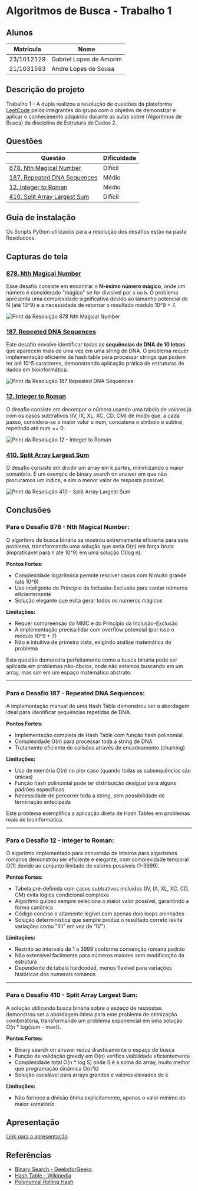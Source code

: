 # Algoritmos de Busca - Trabalho 1 
## Alunos  
| Matrícula | Nome |  
|-----------------------|---------------------|  
| 23/1012129 | Gabriel Lopes de Amorim |  
| 21/1031593 | Andre Lopes de Sousa |  
## Descrição do projeto
Trabalho 1 - A dupla realizou a resolução de questões da plataforma [LeetCode](https://leetcode.com/problemset/) pelos integrantes do grupo com o objetivo de demonstrar e aplicar o conhecimento adquirido durante as aulas sobre (Algoritmos de Busca) da disciplina de Estrutura de Dados 2.
## Questões

|Questão | Dificuldade |
| -- | -- |
| [878. Nth Magical Number](https://leetcode.com/problems/nth-magical-number/description/?envType=problem-list-v2&envId=binary-search)| Difícil |
| [187. Repeated DNA Sequences](https://leetcode.com/problems/repeated-dna-sequences/description/)| Médio |
| [12. Integer to Roman](https://leetcode.com/problems/integer-to-roman/description/)| Médio|
| [410. Split Array Largest Sum](https://leetcode.com/problems/split-array-largest-sum/)| Difícil |



## Guia de instalação
Os Scripts Python utilizados para a resolução dos desafios estão na pasta Resolucoes.

## Capturas de tela
### [878. Nth Magical Number](https://leetcode.com/problems/nth-magical-number/description/?envType=problem-list-v2&envId=binary-search) 

Esse desafio consiste em encontrar o **N-ésimo número mágico**, onde um número é considerado "mágico" se for divisível por `a` ou `b`. O problema apresenta uma complexidade significativa devido ao tamanho potencial de N (até 10^9) e a necessidade de retornar o resultado módulo 10^9 + 7.

![Print da Resolução 878 Nth Magical Number](./assets/878.png)  

### [187. Repeated DNA Sequences](https://leetcode.com/problems/repeated-dna-sequences/description/)

Este desafio envolve identificar todas as **sequências de DNA de 10 letras** que aparecem mais de uma vez em uma string de DNA. O problema requer implementação eficiente de hash table para processar strings que podem ter até 10^5 caracteres, demonstrando aplicação prática de estruturas de dados em bioinformática.

![Print da Resolução 187 Repeated DNA Sequences](./assets/187.png)  

### [12. Integer to Roman](https://leetcode.com/problems/integer-to-roman/description/)

O desafio consiste em decompor o número usando uma tabela de valores já com os casos subtrativos (IV, IX, XL, XC, CD, CM) de modo que, a cada passo, considera-se o maior valor ≤ num, concatena o símbolo e subtrai, repetindo até num == 0.

![Print da Resolução 12 - Integer to Roman](./assets/12.png) 


### [410. Split Array Largest Sum](https://leetcode.com/problems/split-array-largest-sum/)

O desafio consiste em dividir um array em k partes, minimizando o maior somatório. É um exemplo de binary search on answer em que não procuramos um índice, e sim o menor valor de resposta possível.

![Print da Resolução 410 - Split Array Largest Sum](./assets/410.png) 

## Conclusões
### Para o **Desafio 878 - Nth Magical Number**:
O algoritmo de busca binária se mostrou extremamente eficiente para este problema, transformando uma solução que seria O(n) em força bruta (impraticável para n até 10^9) em uma solução O(log n). 

**Pontos Fortes:**
- Complexidade logarítmica permite resolver casos com N muito grande (até 10^9)
- Uso inteligente do Princípio da Inclusão-Exclusão para contar números eficientemente
- Solução elegante que evita gerar todos os números mágicos

**Limitações:**
- Requer compreensão do MMC e do Princípio da Inclusão-Exclusão
- A implementação precisa lidar com overflow potencial (por isso o módulo 10^9 + 7)
- Não é intuitiva de primeira vista, exigindo análise matemática do problema

Esta questão demonstra perfeitamente como a busca binária pode ser aplicada em problemas não-óbvios, onde não estamos buscando em um array, mas sim em um espaço matemático abstrato.

---

### Para o **Desafio 187 - Repeated DNA Sequences**:
A implementação manual de uma Hash Table demonstrou ser a abordagem ideal para identificar sequências repetidas de DNA. 

**Pontos Fortes:**
- Implementação completa de Hash Table com função hash polinomial
- Complexidade O(n) para processar toda a string de DNA
- Tratamento eficiente de colisões através de encadeamento (chaining)

**Limitações:**
- Uso de memória O(n) no pior caso (quando todas as subsequências são únicas)
- Função hash polinomial pode ter distribuição desigual para alguns padrões específicos
- Necessidade de percorrer toda a string, sem possibilidade de terminação antecipada

Este problema exemplifica a aplicação direta de Hash Tables em problemas reais de bioinformatica.

--- 
### Para o **Desafio 12 - Integer to Roman**:
O algoritmo implementado para conversão de inteiros para algarismos romanos demonstrou ser eficiente e elegante, com complexidade temporal O(1) devido ao conjunto limitado de valores possíveis (1-3999).

**Pontos Fortes:**
- Tabela pré-definida com casos subtrativos incluídos (IV, IX, XL, XC, CD, CM) evita lógica condicional complexa
- Algoritmo guloso sempre seleciona o maior valor possível, garantindo a forma canônica
- Código conciso e altamente legível com apenas dois loops aninhados
- Solução determinística que sempre produz o resultado correto (evita variações como "IIII" em vez de "IV")

**Limitações:**
- Restrito ao intervalo de 1 a 3999 conforme convenção romana padrão
- Não extensível facilmente para números maiores sem modificação da estrutura
- Dependente de tabela hardcoded, menos flexível para variações históricas dos numerais romanos

---

### Para o **Desafio 410 - Split Array Largest Sum**:
A solução utilizando busca binária sobre o espaço de respostas demonstrou ser a abordagem ótima para este problema de otimização combinatória, transformando um problema exponencial em uma solução O(n * log(sum - max)).

**Pontos Fortes:**
- Binary search on answer reduz drasticamente o espaço de busca
- Função de validação greedy em O(n) verifica viabilidade eficientemente
- Complexidade total O(n * log S) onde S é a soma do array, muito melhor que programação dinâmica O(n²k)
- Solução escalável para arrays grandes e valores elevados de k

**Limitações:**
- Não fornece a divisão ótima explicitamente, apenas o valor mínimo do maior somatório

## Apresentação
[Link para a apresentação](https://youtu.be/pAIV34M_N3o)

## Referências
- [Binary Search - GeeksforGeeks](https://www.geeksforgeeks.org/binary-search/)
- [Hash Table - Wikipedia](https://en.wikipedia.org/wiki/Hash_table)
- [Polynomial Rolling Hash](https://cp-algorithms.com/string/string-hashing.html)